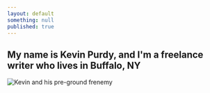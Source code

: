 ```yaml
---
layout: default
something: null
published: true
---
```


## My name is Kevin Purdy, and I'm a freelance writer who lives in Buffalo, NY ##

![Kevin and his pre-ground frenemy](//assets/me_and_maxwell.jpg)

